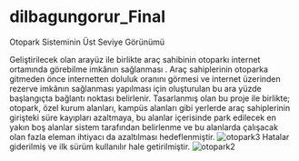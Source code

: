 # dilbagungorur_Final
Otopark Sisteminin Üst Seviye Görünümü

Geliştirilecek olan arayüz ile birlikte araç sahibinin otoparkı internet ortamında görebilme imkânın sağlanması .
Araç sahiplerinin otoparka gitmeden önce internetten doluluk oranını görmesi ve internet üzerinden rezerve imkânın sağlanması yapılması için oluşturulan bu ara yüzde başlangıçta bağlantı noktası belirlenir.
Tasarlanmış olan bu proje ile birlikte; otopark, özel kurum alanları, kampüs alanları gibi yerlerde araç sahiplerinin girişteki süre kayıpları azaltmaya, bu alanlar içerisinde park edilecek en yakın boş alanlar sistem tarafından belirlenme ve bu alanlarda çalışacak olan fazla eleman ihtiyacı da azaltılması hedeflenmiştir.
![otopark3](https://github.com/dilbagungorur/dilbagungorur_Final/assets/117578845/707dfb45-a2dc-4bee-84af-a5e8e7bca7e2)
Hatalar giderilmiş ve ilk sürüm kullanılır hale getirilmiştir. 
![otopark2](https://github.com/dilbagungorur/dilbagungorur_Final/assets/117578845/b2d873b9-2821-4be1-a594-df0bba77f3fd)
